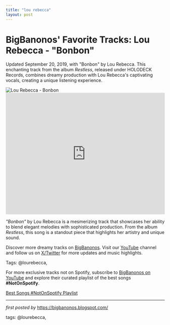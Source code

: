 ```yaml
---
title: "lou rebecca"
layout: post
---
```

<!-- Post Title -->
<h1 >BigBanonos' Favorite Tracks: Lou Rebecca - "Bonbon"</h1> <!-- Introductory Text -->
<p >Updated September 20, 2019, with "Bonbon" by Lou Rebecca. This enchanting track from the album <em>Restless</em>, released under HOLODECK Records, combines dreamy production with Lou Rebecca's captivating vocals, creating a unique listening experience.</p> <!-- Featured Image -->
<div > <img src="https://f4.bcbits.com/img/a3446379152_10.jpg" alt="Lou Rebecca - Bonbon" />
</div> <!-- YouTube Video Embed -->
<div > <iframe width="100%" height="385" src="https://www.youtube.com/embed/G6c7ZexUS2o" title="LOU REBECCA "BONBON (JOHNNY JEWEL REMIX)" (Official Video)" frameborder="0" allow="accelerometer; autoplay; clipboard-write; encrypted-media; gyroscope; picture-in-picture; web-share" referrerpolicy="strict-origin-when-cross-origin" allowfullscreen></iframe>
</div> <!-- Song Information -->
<div > <p><em>"Bonbon"</em> by Lou Rebecca is a mesmerizing track that showcases her ability to blend elegant melodies with sophisticated production. From the album <em>Restless</em>, this song is a standout piece that highlights her artistry and unique sound.</p>
</div> <!-- Footer Links -->
<div > <p>Discover more dreamy tracks on <a href="https://bigbanonos.blogspot.com/" target="_blank">BigBanonos</a>. Visit our <a href="https://www.youtube.com/@BigBanonos" target="_blank">YouTube</a> channel and follow us on <a href="https://x.com/bigbanonos" target="_blank">X/Twitter</a> for more updates and music highlights.</p>
</div> <!-- Tags -->
<p >Tags: @lourebecca,</p>


<!--Subscribe and Playlist Links-->
<div>
    <p>For more exclusive tracks not on Spotify, subscribe to <a href="https://www.youtube.com/@BigBanonos" target="_blank">BigBanonos on YouTube</a> and explore their curated playlist of the best songs <strong>#NotOnSpotify</strong>.</p>
    <p><a href="https://www.youtube.com/playlist?list=PLtuNtuTatqI0kFahUCbtbfenC_ET5O_tr" target="_blank">Best Songs #NotOnSpotify Playlist<br /></a></p></div>

<hr />

<p><em>first posted by</em> <a href="https://bigbanonos.blogspot.com/" rel="noopener" target="_new">https://bigbanonos.blogspot.com/</a></p>

<p>tags: @lourebecca,</p>
